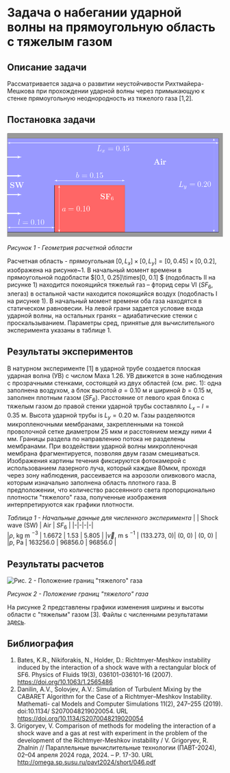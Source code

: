# Задача о набегании ударной волны на прямоугольную область с тяжелым газом

## Описание задачи

Рассматривается задача о развитии неустойчивости Рихтмайера-Мешкова при прохождении ударной волны через примыкающую к стенке прямоугольную неоднородность из тяжелого газа [1,2].


## Постановка задачи

![Рис. 1 - Геометрия расчетной области](assets/images/geom.png "Рис. 1 - Геометрия расчетной области")

_Рисунок 1 - Геометрия расчетной области_

Расчетная область - прямоугольная $[0, L_x]\times[0, L_y] = [0, 0.45]\times[0, 0.2]$, изображена на рисунке~1. В начальный момент времени в прямоугольной подобласти $[0.1, 0.25]\times[0, 0.1] $ (подобласть II на рисунке 1) находится покоящийся тяжелый газ – фторид серы VI ($SF_6$, элегаз) в остальной части находится покоящийся воздух (подобласть I на рисунке 1). В начальный момент времени оба газа находятся в статическом равновесии. На левой грани задается условие входа ударной волны, на остальных гранях – адиабатические стенки с проскальзыванием. Параметры сред, принятые для вычислительного эксперимента указаны в таблице 1.



## Результаты экспериментов

В натурном эксперименте [1] в ударной трубе создается плоская ударная волна (УВ) с числом Маха 1.26. УВ движется в зоне наблюдения с прозрачными стенками, состоящей из двух областей (см. рис. 1): одна заполнена воздухом, а блок высотой $a = 0.10$ м и шириной $b=0.15$ м, заполнен плотным газом ($SF_6$). Расстояние от левого края блока с тяжелым газом до правой стенки ударной трубы составляло $L_x - l = 0.35$ м. Высота ударной трубы is $L_y = 0.20$ м. Газы разделяются микропленочными мембранами, закрепленными на тонкой проволочной сетке диаметром 25 мкм и расстоянием между ними 4 мм. Границы раздела по направлению потока не разделены мембранами. При воздействии ударной волны микропленочная мембрана фрагментируется, позволяя двум газам смешиваться.
Изображения картины течения фиксируются фотокамерой с использованием лазерного луча, который каждые 80мкм, проходя через зону наблюдения, рассеивается на аэрозоли оливкового масла, которым изначально заполнена область плотного газа. В предположении, что количество рассеянного света пропорционально плотности "тяжелого" газа, полученные изображения интерпретируются как графики плотности.



_Таблица 1 - Начальные данные для численного эксперимента_
| | Shock wave (SW) | Air  | $SF_6$ |
|-|-|-|-|        
|$\rho$, kg m $^{-3}$ | 1.6672 | 1.53 | 5.805 |
|$\vec{v}$, m s $^{-1}$ | (133.273, 0)| (0, 0) | (0, 0) |
|$p$, Pa | 163256.0 | 96856.0 | 96856.0 |
   


## Результаты расчетов

![Рис. 2 - Положение границ "тяжелого" газа](assets/images/width.png "Рис. 2 - Положение границ \"тяжелого\" газа")

_Рисунок 2 - Положение границ "тяжелого" газа_

На рисунке 2 представлены графики изменения ширины и высоты области с "тяжелым" газом [3]. Файлы с численными результатами [здесь](assets/data "Файлы с численными результатами").

## Библиография

1. Bates, K.R., Nikiforakis, N., Holder, D.: Richtmyer-Meshkov instability induced
by the interaction of a shock wave with a rectangular block of SF6. Physics of
Fluids 19(3), 036101-036101-16 (2007). https://doi.org/10.1063/1.2565486
2. Danilin, A.V., Solovjev, A.V.: Simulation of Turbulent Mixing by the CABARET
Algorithm for the Case of a Richtmyer–Meshkov Instability. Mathemati-
cal Models and Computer Simulations 11(2), 247–255 (2019). doi:10.1134/
S2070048219020054. URL https://doi.org/10.1134/S2070048219020054
3. Grigoryev, V. Comparison of methods for modeling the interaction of a shock wave and a gas at rest with experiment in the problem of the development of the Richtmyer-Meshkov instability / V. Grigoryev, R. Zhalnin // Параллельные вычислительные технологии (ПАВТ-2024), 02–04 апреля 2024 года, 2024. – P. 17-30. URL http://omega.sp.susu.ru/pavt2024/short/046.pdf